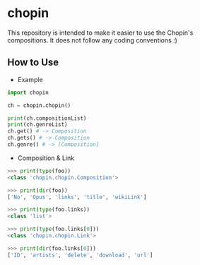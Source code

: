 # chopin
This repository is intended to make it easier to use the Chopin's compositions.
It does not follow any coding conventions :)

## How to Use
- Example
```python
import chopin

ch = chopin.chopin()

print(ch.compositionList)
print(ch.genreList)
ch.get() # -> Composition
ch.gets() # -> Composition
ch.genre() # -> [Composition]
```

- Composition & Link
```python
>>> print(type(foo))
<class 'chopin.chopin.Composition'>

>>> print(dir(foo))
['No', 'Opus', 'links', 'title', 'wikiLink']

>>> print(type(foo.links))
<class 'list'>

>>> print(type(foo.links[0]))
<class 'chopin.chopin.Link'>

>>> print(dir(foo.links[0]))
['ID', 'artists', 'delete', 'download', 'url']
```
